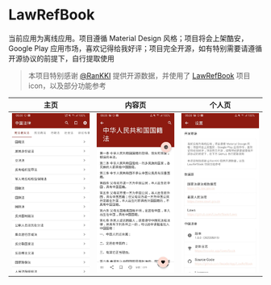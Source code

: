 # LawRefBook

当前应用为离线应用。项目遵循 Material Design 风格；项目将会上架酷安，Google Play 应用市场，喜欢记得给我好评；项目完全开源，如有特别需要请遵循开源协议的前提下，自行提取使用

> 本项目特别感谢 [@RanKKI](https://github.com/RanKKI) 提供开源数据，并使用了 [LawRefBook](https://github.com/RanKKI/LawRefBook) 项目 icon，以及部分功能参考

| 主页 | 内容页 | 个人页 |
|:-----------:|:-----------:|:-----------:|
|![](art/feed.jpg)|![](art/article.jpg)|![](art/about.jpg)|